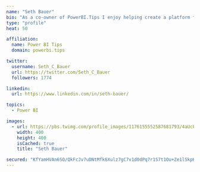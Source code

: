 ```yaml
---
name: "Seth Bauer"
bio: "As a co-owner of PowerBI.Tips I enjoy helping create a platform for new and advanced users alike to learn and expand their skills and get the most out of Power BI."
type: "profile"
heat: 50

affiliation:
  name: Power BI Tips
  domain: powerbi.tips

twitter:
  username: Seth_C_Bauer
  url: https://twitter.com/Seth_C_Bauer
  followers: 1774

linkedin:
  url: https://www.linkedin.com/in/seth-bauer/

topics:
  - Power BI

images:
  - url: https://pbs.twimg.com/profile_images/1176155552587681793/4aUcPKoe_400x400.jpg
    width: 400
    height: 400
    isCached: true
    title: "Seth Bauer"

secured: "KfYamHVAn6SO/QkFcJv7uDNtMfk6Xulz7gC7v1d0dPq7r1S7t1Ou+Ze1lSkpKF8S4s6mXPHPwnjrncixyMiw9FN3BplkI6K7kX7D1yrE2e4VYe0WCsSob3grj7KwwIefFHlhOPJQw5J0JJxSzXJW+oqKpv1oNy11ciAD57ZfLFFoInlDljPrqLLClFQHKOpsn2NqAlQPPzoXe5j52U3H+Xrbe3/MMEzHI5b9nwMchMLTxFpxytfmemy2bkn8xummIBoHOR/fjqmVVo3yeARsflSah5AsIMRqFUuGZH0lGrV3RlvFnfLNRqD7uNh9hHP9nXqkvUomhIkpiY+G9X7k7ICvPD6WkYmYHBY8e76UCz/fZdJPYyaeqJj/O+a598/u49U8nPjyZ5CmLXOzGoPOr0+iTlrzEyqW/Gaz6dUf6F4=;uJRo+CdgoXmhg6z3szr1vg=="
---
```



